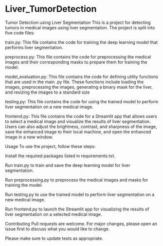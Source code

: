 # Liver_TumorDetection

Tumor Detection using Liver Segmentation
This is a project for detecting tumors in medical images using liver segmentation. The project is split into five code files:

train.py: This file contains the code for training the deep learning model that performs liver segmentation.

preprocess.py: This file contains the code for preprocessing the medical images and their corresponding masks to prepare them for training the model.

model_evaluation.py: This file contains the code for defining utility functions that are used in the main .py file. These functions include loading the images, preprocessing the images, generating a binary mask for the liver, and resizing the images to a standard size

testing.py: This file contains the code for using the trained model to perform liver segmentation on a new medical image.

frontend.py: This file contains the code for a Streamlit app that allows users to select a medical image and visualize the results of liver segmentation. Users can also adjust the brightness, contrast, and sharpness of the image, save the enhanced image to their local machine, and open the enhanced image in a new window.

Usage
To use the project, follow these steps:

Install the required packages listed in requirements.txt.

Run train.py to train and save the deep learning model for liver segmentation.

Run preprocessing.py to preprocess the medical images and masks for training the model.

Run testing.py to use the trained model to perform liver segmentation on a new medical image.

Run frontend.py to launch the Streamlit app for visualizing the results of liver segmentation on a selected medical image.

Contributing
Pull requests are welcome. For major changes, please open an issue first to discuss what you would like to change.

Please make sure to update tests as appropriate.
